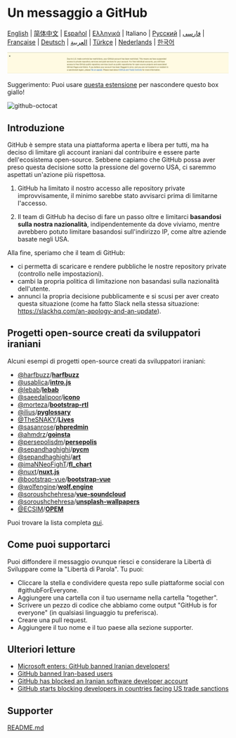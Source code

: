 # Un messaggio a GitHub

[English](./README.md) | [简体中文](./README-CN.md) | [Español](./README-ES.md) | [Ελληνικά](./README-GR.md) | Italiano | [Русский](./README-RU.md) | [فارسی](./README-PER.md) | [Française](./README-FR.md) | [Deutsch](./README-DE.md) | [العربية](./README-AR.md) | [Türkçe](./README-TR.md) | [Nederlands](./README-NL.md) | [한국어](./README-KO.md)

![alt text](./message.png)

Suggerimento: Puoi usare [questa estensione](https://github.com/MohamadKh75/ShutHub) per nascondere questo box giallo!

![github-octocat](https://user-images.githubusercontent.com/16706911/61997137-7aa7df00-b0b2-11e9-97f1-f452855fe21c.png)

## Introduzione

GitHub è sempre stata una piattaforma aperta e libera per tutti, ma ha deciso di limitare gli account iraniani dal contribuire e essere parte dell'ecosistema open-source. Sebbene capiamo che GitHub possa aver preso questa decisione sotto la pressione del governo USA, ci saremmo aspettati un'azione più rispettosa.


1) GitHub ha limitato il nostro accesso alle repository private improvvisamente, il minimo sarebbe stato avvisarci prima di limitarne l'accesso.

2) Il team di GitHub ha deciso di fare un passo oltre e limitarci **basandosi sulla nostra nazionalità**, indipendentemente da dove viviamo, mentre avrebbero potuto limitare basandosi sull'indirizzo IP, come altre aziende basate negli USA.

Alla fine, speriamo che il team di GitHub:
- ci permetta di scaricare e rendere pubbliche le nostre repository private (controllo nelle impostazioni).
- cambi la propria politica di limitazione non basandasi sulla nazionalità dell'utente.
- annunci la propria decisione pubblicamente e si scusi per aver creato questa situazione (come ha fatto Slack nella stessa situazione: https://slackhq.com/an-apology-and-an-update).


## Progetti open-source creati da sviluppatori iraniani

Alcuni esempi di progetti open-source creati da sviluppatori iraniani:

- [@harfbuzz](https://github.com/harfbuzz)/[**harfbuzz**](https://github.com/harfbuzz/harfbuzz)
- [@usablica](https://github.com/usablica)/[**intro.js**](https://github.com/usablica/intro.js)
- [@lebab](https://github.com/lebab)/[**lebab**](https://github.com/lebab/lebab)
- [@saeedalipoor](https://github.com/saeedalipoor)/[**icono**](https://github.com/saeedalipoor/icono)
- [@morteza](https://github.com/morteza)/[**bootstrap-rtl**](https://github.com/morteza/bootstrap-rtl)
- [@ilius](https://github.com/ilius)/[**pyglossary**](https://github.com/ilius/pyglossary)
- [@TheSNAKY](https://github.com/TheSNAKY)/[**Lives**](https://github.com/TheSNAKY/Lives)
- [@sasanrose](https://github.com/sasanrose)/[**phpredmin**](https://github.com/sasanrose/phpredmin)
- [@ahmdrz](https://github.com/ahmdrz)/[**goinsta**](https://github.com/ahmdrz/goinsta)
- [@persepolisdm](https://github.com/persepolisdm)/[**persepolis**](https://github.com/persepolisdm/persepolis)
- [@sepandhaghighi](https://github.com/sepandhaghighi)/[**pycm**](https://github.com/sepandhaghighi/pycm)
- [@sepandhaghighi](https://github.com/sepandhaghighi)/[**art**](https://github.com/sepandhaghighi/art)
- [@imaNNeoFighT](https://github.com/imaNNeoFighT)/[**fl_chart**](https://github.com/imaNNeoFighT/fl_chart)
- [@nuxt](https://github.com/nuxt)/[**nuxt.js**](https://github.com/nuxt/nuxt.js)
- [@bootstrap-vue](https://github.com/bootstrap-vue)/[**bootstrap-vue**](https://github.com/bootstrap-vue/bootstrap-vue)
- [@wolfengine](https://github.com/wolfengine)/[**wolf.engine**](https://github.com/wolfengine/wolf.engine)
- [@soroushchehresa](https://github.com/soroushchehresa)/[**vue-soundcloud**](https://github.com/soroushchehresa/vue-soundcloud)
- [@soroushchehresa](https://github.com/soroushchehresa)/[**unsplash-wallpapers**](https://github.com/soroushchehresa/unsplash-wallpapers)
- [@ECSIM](https://github.com/ECSIM)/[**OPEM**](https://github.com/ECSIM/opem)

Puoi trovare la lista completa [qui](https://github.com/mohebifar/made-in-iran).

## Come puoi supportarci

Puoi diffondere il messaggio ovunque riesci e considerare la Libertà di Sviluppare come la "Libertà di Parola".
Tu puoi:

- Cliccare la stella e condividere questa repo sulle piattaforme social con #githubForEveryone.
- Aggiungere una cartella con il tuo username nella cartella "together".
- Scrivere un pezzo di codice che abbiamo come output "GitHub is for everyone" (in qualsiasi linguaggio tu preferisca).
- Creare una pull request.
- Aggiungere il tuo nome e il tuo paese alla sezione supporter.

## Ulteriori letture
  - [Microsoft enters: GitHub banned Iranian developers!](https://medium.com/@d.aliyamini/microsoft-enters-github-banned-iranian-developers-843f7c60a146)
  - [GitHub banned Iran-based users](https://financialtribune.com/articles/sci-tech/99111/github-bans-iran-based-users)
  - [GitHub has blocked an Iranian software developer account](https://hub.packtpub.com/github-has-blocked-an-iranian-software-developers-account)
  - [GitHub starts blocking developers in countries facing US trade sanctions](https://www.zdnet.com/article/github-starts-blocking-developers-in-countries-facing-us-trade-sanctions)

## Supporter

[README.md](README.md#supporters)

